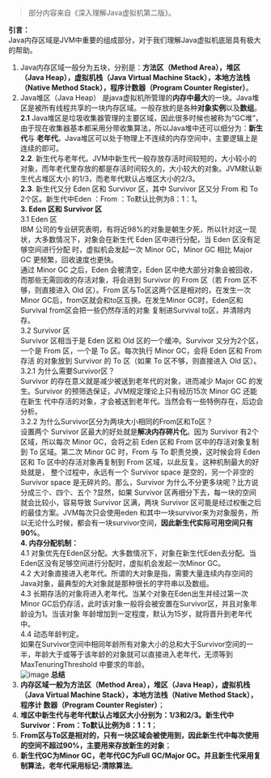 > 部分内容来自《深入理解Java虚拟机第二版》。  
  
**引言：**  
Java内存区域是JVM中重要的组成部分，对于我们理解Java虚拟机底层具有极大的帮助。  
  
1.  Java内存区域一般分为五块，分别是：**方法区（Method Area），堆区（Java Heap），虚拟机栈（Java Virtual Machine Stack），本地方法栈（Native Method 
Stack），程序计数器（Program Counter Register）**。  
2.  Java堆区（Java Heap）  是java虚拟机所管理的**内存中最大**的一块。Java堆区是被所有线程共享的一块内存区域。一般存放的是各种**对象实例**以及**数组**。
**2.1**     Java堆区是垃圾收集器管理的主要区域，因此很多时候也被称为“GC堆”，由于现在收集器基本都采用分带收集算法，所以Java堆中还可以细分为：**新生代**与
**老年代**。Java堆区可以处于物理上不连续的内存空间中，主要逻辑上是连续的即可。  
**2.2**.  新生代与老年代。JVM中新生代一般存放存活时间较短的，大小较小的对象，而年老代里存放的都是存活时间较久的，大小较大的对象。JVM默认新生代占堆区大小
的1/3，而老年代默认占堆区大小的2/3。  
**2.3**.  新生代又分 Eden 区和 Survivor 区，其中 Survivor 区又分 From 和 To 2个区。新生代中Eden ：From ：To默认比例为8：1：1。  
**3. Eden 区和 Survivor 区**  
3.1 Eden 区  
    IBM 公司的专业研究表明，有将近98%的对象是朝生夕死，所以针对这一现状，大多数情况下，对象会在新生代 Eden 区中进行分配，当 Eden 区没有足够空间进行分配
时，虚拟机会发起一次 Minor GC，Minor GC 相比 Major GC 更频繁，回收速度也更快。  
通过 Minor GC 之后，Eden 会被清空，Eden 区中绝大部分对象会被回收，而那些无需回收的存活对象，将会进到 Survivor 的 From 区（若 From 区不够，则直接进入 
Old 区）。From 区与To区这两个区是相对的，在发生一次Minor GC后，from区就会和to区互换。在发生Minor GC时，Eden区和Survival from区会把一些仍然存活的对象
复制进Survival to区，并清除内存。  
3.2 Survivor 区  
    Survivor 区相当于是 Eden 区和 Old 区的一个缓冲。Survivor 又分为2个区，一个是 From 区，一个是 To 区。每次执行 Minor GC，会将 Eden 区和 From 存活
的对象放到 Survivor 的 To 区（如果 To 区不够，则直接进入 Old 区）。  
3.2.1 为什么需要Survivor区？  
    Survivor 的存在意义就是减少被送到老年代的对象，进而减少 Major GC 的发生。Survivor 的预筛选保证，JVM规定理论上只有经历15次 Minor GC 还能在新生
代中存活的对象，才会被送到老年代。当然会有一些特例存在，后边会分析。  
 3.2.2 为什么Survivor区分为两块大小相同的From区和To区？  
     设置两个 Survivor 区最大的好处就是**解决内存碎片化**。因为 Survivor 有2个区域，所以每次 Minor GC，会将之前 Eden 区和 From 区中的存活对象复制
到 To 区域。第二次 Minor GC 时，From 与 To 职责兑换，这时候会将 Eden 区和 To 区中的存活对象再复制到 From 区域，以此反复。这种机制最大的好处就是，
整个过程中，永远有一个 Survivor space 是空的，另一个非空的 Survivor space 是无碎片的。那么，Survivor 为什么不分更多块呢？比方说分成三个、四个、五个
?显然，如果 Survivor 区再细分下去，每一块的空间就会比较小，容易导致 Survivor 区满，两块 Survivor 区可能是经过权衡之后的最佳方案。JVM每次只会使用eden
和其中一块survivor来为对象服务，所以无论什么时候，都会有一块survivor空间，**因此新生代实际可用空间只有90%**。  
**4. 内存分配机制：**    
4.1  对象优先在Eden区分配。大多数情况下，对象在新生代Eden去分配。当Eden区没有足够空间进行分配时，虚拟机会发起一次Minor GC。    
4.2  大对象直接进入老年代。所谓的大对象是指，需要大量连续内存空间的Java对象，最典型的大对象就是那种很长的字符串以及数组。    
4.3  长期存活的对象将进入老年代。当某个对象在Eden出生并经过第一次Minor GC后仍存活，此时该对象一般将会被安置在Survivor区，并且对象年龄设为1。当该对象
年龄增加到一定程度，默认为15岁，就将晋升到老年代中。    
4.4  动态年龄判定。      
    如果在Survivor空间中相同年龄所有对象大小的总和大于Survivor空间的一半，年龄大于或等于该年龄的对象就可以直接进入老年代，无须等到MaxTenuringThreshold
中要求的年龄。  
![image](https://img-blog.csdnimg.cn/20190801232248431.png?x-oss-process=image/watermark,type_ZmFuZ3poZW5naGVpdGk,shadow_10,text_aHR0cHM6Ly9ibG9nLmNzZG4ubmV0L0R1dXVocw==,size_16,color_FFFFFF,t_70)
**总结**  
1.  **内存区域一般为方法区（Method Area），堆区（Java Heap），虚拟机栈（Java Virtual Machine Stack），本地方法栈（Native Method Stack），程序计
数器（Program Counter Register）**；  
2.   **堆区中新生代与老年代默认占堆区大小分别为：1/3和2/3。新生代中Survivor：From：To默认比例为8：1：1**；  
3.   **From区与To区是相对的，只有一块区域会被使用到，因此新生代中每次使用的空间不超过90%，主要用来存放新生的对象**；  
4.   **新生代GC为Minor GC，老年代GC为Full GC/Major GC。并且新生代采用复制算法，老年代采用标记-清除算法**。  
